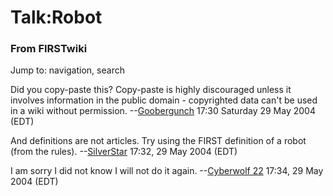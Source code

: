 # Talk:Robot

### From FIRSTwiki

Jump to: navigation, search

Did you copy-paste this? Copy-paste is highly discouraged unless it involves
information in the public domain - copyrighted data can't be used in a wiki
without permission. --[Goobergunch](/index.php/User:Goobergunch
"User:Goobergunch" ) 17:30 Saturday 29 May 2004 (EDT)

And definitions are not articles. Try using the FIRST definition of a robot
(from the rules). --[SilverStar](/index.php/User:SilverStar "User:SilverStar"
) 17:32, 29 May 2004 (EDT)

I am sorry I did not know I will not do it again. --[Cyberwolf
22](/index.php/User:Cyberwolf_22 "User:Cyberwolf 22" ) 17:34, 29 May 2004
(EDT)

